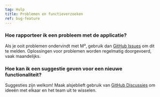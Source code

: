 ```yaml
---
tag: Hulp
title: Problemen en functieverzoeken
ref: bug-feature
---
```


### Hoe rapporteer ik een probleem met de applicatie?

Als je ooit problemen ondervindt met M³, gebruik dan [GitHub Issues]({{site.github}}/issues) om dit te melden. Oplossingen voor problemen worden regelmatig doorgevoerd, vaak maandelijks.

### Hoe kan ik een suggestie geven voor een nieuwe functionaliteit?

Suggesties zijn welkom! Maak alsjeblieft gebruik van [GitHub Discussies]({{site.github}}/discussions) om ideeën met elkaar en het team uit te wisselen.
